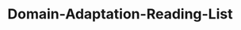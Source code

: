 # Domain-Adaptation-Reading-List
<!-- * Ganin, Yaroslav, and Victor Lempitsky. "[Unsupervised domain adaptation by backpropagation](https://arxiv.org/pdf/1409.7495.pdf)." arXiv preprint arXiv:1409.7495 (2014).:clap::clap::clap::clap::clap:
* Bousmalis, Konstantinos, et al. "[Domain separation networks](https://papers.nips.cc/paper/6254-domain-separation-networks.pdf)." Advances in neural information processing systems. 2016.:clap::clap::clap::clap::clap:
* Tzeng, Eric, et al. "[Adversarial discriminative domain adaptation](http://openaccess.thecvf.com/content_cvpr_2017/papers/Tzeng_Adversarial_Discriminative_Domain_CVPR_2017_paper.pdf)." Proceedings of the IEEE Conference on Computer Vision and Pattern Recognition. 2017.:clap::clap::clap::clap:
* Bousmalis, Konstantinos, et al. "[Unsupervised pixel-level domain adaptation with generative adversarial networks](http://openaccess.thecvf.com/content_cvpr_2017/papers/Bousmalis_Unsupervised_Pixel-Level_Domain_CVPR_2017_paper.pdf)." Proceedings of the IEEE conference on computer vision and pattern recognition. 2017.:clap::clap::clap::clap:
* Tsai, Yi-Hsuan, et al. "[Learning to adapt structured output space for semantic segmentation](http://openaccess.thecvf.com/content_cvpr_2018/papers/Tsai_Learning_to_Adapt_CVPR_2018_paper.pdf)." Proceedings of the IEEE Conference on Computer Vision and Pattern Recognition. 2018.:clap::clap::clap::clap:
* Vu, Tuan-Hung, et al. "[Advent: Adversarial entropy minimization for domain adaptation in semantic segmentation](http://openaccess.thecvf.com/content_CVPR_2019/papers/Vu_ADVENT_Adversarial_Entropy_Minimization_for_Domain_Adaptation_in_Semantic_Segmentation_CVPR_2019_paper.pdf)." Proceedings of the IEEE Conference on Computer Vision and Pattern Recognition. 2019.:clap::clap::clap::clap:
* Vu, Tuan-Hung, et al. "[DADA: Depth-aware Domain Adaptation in Semantic Segmentation](https://arxiv.org/pdf/1904.01886.pdf)." arXiv preprint arXiv:1904.01886 (2019).:clap::clap::clap:
* Chen, Minghao, Hongyang Xue, and Deng Cai. "[Domain Adaptation for Semantic Segmentation with Maximum Squares Loss](http://openaccess.thecvf.com/content_ICCV_2019/papers/Chen_Domain_Adaptation_for_Semantic_Segmentation_With_Maximum_Squares_Loss_ICCV_2019_paper.pdf)." Proceedings of the IEEE International Conference on Computer Vision. 2019.:clap::clap::clap::clap:
* Gong, Rui, et al. "[DLOW: Domain flow for adaptation and generalization](http://openaccess.thecvf.com/content_CVPR_2019/papers/Gong_DLOW_Domain_Flow_for_Adaptation_and_Generalization_CVPR_2019_paper.pdf)." Proceedings of the IEEE Conference on Computer Vision and Pattern Recognition. 2019.:clap::clap::clap:
* Murez, Zak, et al. "[Image to image translation for domain adaptation](http://openaccess.thecvf.com/content_cvpr_2018/papers/Murez_Image_to_Image_CVPR_2018_paper.pdf)." Proceedings of the IEEE Conference on Computer Vision and Pattern Recognition. 2018.:clap::clap::clap:
* Chen, Yun-Chun, et al. "[CrDoCo: Pixel-Level Domain Transfer With Cross-Domain Consistency](http://openaccess.thecvf.com/content_CVPR_2019/papers/Chen_CrDoCo_Pixel-Level_Domain_Transfer_With_Cross-Domain_Consistency_CVPR_2019_paper.pdf)." Proceedings of the IEEE Conference on Computer Vision and Pattern Recognition. 2019.:clap::clap::clap::clap:
* Chen, Yuhua, et al. "[Learning semantic segmentation from synthetic data: A geometrically guided input-output adaptation approach](http://openaccess.thecvf.com/content_CVPR_2019/papers/Chen_Learning_Semantic_Segmentation_From_Synthetic_Data_A_Geometrically_Guided_Input-Output_CVPR_2019_paper.pdf)." Proceedings of the IEEE Conference on Computer Vision and Pattern Recognition. 2019.:clap::clap::clap:
* Saito, Kuniaki, et al. "[Maximum classifier discrepancy for unsupervised domain adaptation](http://openaccess.thecvf.com/content_cvpr_2018/papers/Saito_Maximum_Classifier_Discrepancy_CVPR_2018_paper.pdf)." Proceedings of the IEEE Conference on Computer Vision and Pattern Recognition. 2018.:clap::clap::clap::clap::clap:
* Luo, Yawei, et al. "[Taking a closer look at domain shift: Category-level adversaries for semantics consistent domain adaptation](http://openaccess.thecvf.com/content_CVPR_2019/papers/Luo_Taking_a_Closer_Look_at_Domain_Shift_Category-Level_Adversaries_for_CVPR_2019_paper.pdf)." Proceedings of the IEEE Conference on Computer Vision and Pattern Recognition. 2019.:clap::clap::clap::clap:
* Zhang, Yiheng, et al. "[Fully convolutional adaptation networks for semantic segmentation](http://openaccess.thecvf.com/content_cvpr_2018/papers/Zhang_Fully_Convolutional_Adaptation_CVPR_2018_paper.pdf)." Proceedings of the IEEE Conference on Computer Vision and Pattern Recognition. 2018.:clap::clap::clap::clap:
* Raghu, Maithra, et al. "[Transfusion: Understanding transfer learning with applications to medical imaging](https://arxiv.org/pdf/1902.07208.pdf)." arXiv preprint arXiv:1902.07208 (2019).:clap::clap::clap::clap::clap:
* Li, Yunsheng, Lu Yuan, and Nuno Vasconcelos. "[Bidirectional Learning for Domain Adaptation of Semantic Segmentation](https://arxiv.org/pdf/1904.10620.pdf)." Proceedings of the IEEE Conference on Computer Vision and Pattern Recognition. 2019.:clap::clap::clap:
* Xu, Xiang, et al. "[d-SNE: Domain Adaptation using Stochastic Neighborhood Embedding](https://arxiv.org/pdf/1905.12775.pdf)." Proceedings of the IEEE Conference on Computer Vision and Pattern Recognition. 2019.:clap::clap::clap:
* Chang, Wei-Lun, et al. "[All about Structure: Adapting Structural Information across Domains for Boosting Semantic Segmentation](http://openaccess.thecvf.com/content_CVPR_2019/papers/Chang_All_About_Structure_Adapting_Structural_Information_Across_Domains_for_Boosting_CVPR_2019_paper.pdf)." Proceedings of the IEEE Conference on Computer Vision and Pattern Recognition. 2019.:clap::clap::clap::clap:
* Deng, Zhijie, Yucen Luo, and Jun Zhu. "[Cluster Alignment with a Teacher for Unsupervised Domain Adaptation](http://openaccess.thecvf.com/content_ICCV_2019/papers/Deng_Cluster_Alignment_With_a_Teacher_for_Unsupervised_Domain_Adaptation_ICCV_2019_paper.pdf)." arXiv preprint arXiv:1903.09980 (2019).:clap::clap::clap::clap: -->


